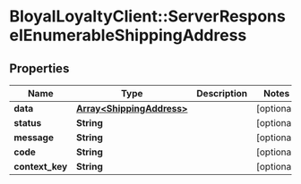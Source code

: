 # BloyalLoyaltyClient::ServerResponseIEnumerableShippingAddress

## Properties
Name | Type | Description | Notes
------------ | ------------- | ------------- | -------------
**data** | [**Array&lt;ShippingAddress&gt;**](ShippingAddress.md) |  | [optional] 
**status** | **String** |  | [optional] 
**message** | **String** |  | [optional] 
**code** | **String** |  | [optional] 
**context_key** | **String** |  | [optional] 

